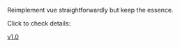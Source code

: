 Reimplement vue straightforwardly but keep the essence.  

Click to check details:

[v1.0](https://github.com/everywill/mini-vue/tree/feature/1.0.0)



